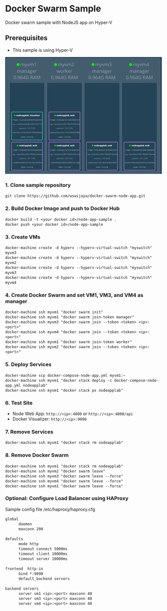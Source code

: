 # Docker Swarm Sample
Docker swarm sample with NodeJS app on Hyper-V

## <a name="prerequisites"></a>Prerequisites
* This sample is using Hyper-V

![Docker Swarm](images/2017-08-02_13-40-17.png)

### 1. Clone sample repository
```
git clone https://github.com/wswijaya/docker-swarm-node-app.git
```

### 2. Build Docker Image and push to Docker Hub
```
docker build -t <your docker id>/node-app-sample .
docker push <your docker id>/node-app-sample
```

### 3. Create VMs
```
docker-machine create -d hyperv --hyperv-virtual-switch "myswitch" myvm3
docker-machine create -d hyperv --hyperv-virtual-switch "myswitch" myvm2
docker-machine create -d hyperv --hyperv-virtual-switch "myswitch" myvm3
docker-machine create -d hyperv --hyperv-virtual-switch "myswitch" myvm4
```

### 4. Create Docker Swarm and set VM1, VM3, and VM4 as manager
```
docker-machine ssh myvm1 "docker swarm init"
docker-machine ssh myvm1 "docker swarm join-token manager"
docker-machine ssh myvm3 "docker swarm join --token <token> <ip>:<port>"
docker-machine ssh myvm4 "docker swarm join --token <token> <ip>:<port>"
docker-machine ssh myvm1 "docker swarm join-token worker"
docker-machine ssh myvm2 "docker swarm join --token <token> <ip>:<port>"
```

### 5. Deploy Services
```
docker-machine scp docker-compose-node-app.yml myvm1:~
docker-machine ssh myvm1 "docker stack deploy -c docker-compose-node-app.yml nodeapplab"
docker-machine ssh myvm1 "docker stack ps nodeapplab"
```

### 6. Test Site
* Node Web App: `http://<ip>:4000` or `http://<ip>:4000/api`
* Docker Visualizer: `http://<ip>:9090`

### 7. Remove Services
```
docker-machine ssh myvm1 "docker stack rm nodeapplab"
```

### 8. Remove Docker Swarm
```
docker-machine ssh myvm1 "docker stack rm nodeapplab"
docker-machine ssh myvm2 "docker swarm leave"
docker-machine ssh myvm3 "docker swarm leave --force"
docker-machine ssh myvm4 "docker swarm leave --force"
docker-machine ssh myvm1 "docker swarm leave --force"
```

### Optional: Configure Load Balancer using HAProxy

Sample config file /etc/haproxy/haproxy.cfg
```
global
      daemon
      maxconn 200

defaults
      mode http
      timeout connect 5000ms
      timeout client 10000ms
      timeout server 10000ms

frontend  http-in
      bind *:9090
      default_backend servers

backend servers
      server vm1 <ip>:<port> maxconn 40
      server vm3 <ip>:<port> maxconn 40
      server vm4 <ip>:<port> maxconn 40
```
